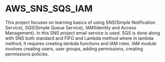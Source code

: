# AWS_SNS_SQS_IAM
This project focuses on learning basics of using SNS(Simple Notification Service), SQS(Simple Queue Service), IAM(Identity and Access Management).
In this SNS project email service is used.
SQS is done along with SNS both standard and FIFO and Lambda method where in lambda method, it requires creating lambda functions and IAM roles.
IAM module involves creating users, user groups, adding permissions, creating permissions policies.
